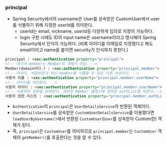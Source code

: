 ### principal
- Spring Security에서의 username은 User를 상속받은 CustomUser에서 user를 식별하기 위해 지정한 userId를 의미한다.
    - userId는 email, nickname, userId등 다양하게 임의로 지정이 가능하다.
    - login 구현 시에도 ID의 input name은 username이라고 명시해야 Spring Security에서 인식이 가능하다. (비록 아이디를 이메일로 지정했다고 해도 email이라고 name을 붙이면 security가 인식하지 못한다.)
```html
principal : <sec:authentication property="principal">
<!-- 여기서 member는 Member의 객체가 아님. -->
Member(domain이다.) : <sec:authentication property="principal.member"> 
<!-- 아이디, 비밀번호가 아닌 member를 식별할 수 있는 다른 속성이다. -->
사용자 이름 : <sec:authentication property="principal.member.userName">
<!-- 아이디를 의미한다. -->
사용자 아이디 : <sec:authentication property="principal.member.userName">
<!-- 사용자의 권한을 보여준다. 권한은 Member 클래스에 정의된 authList를 따른다.-->
사용자 권한 리스트 : <sec:authentication property="principal.member.authList">
```

- `Authentication`의 `principal`은 `UserDetailsService`의 반환된 객체이다.
- `UserDetailsService`를 상속받은 `CustomUserDetailsService`를 이용했다면 `loadUserByUsername()`에서 반환된 `CustomUser`(`User`를 상속받아 Custom한) 객체가 된다.
- 즉, `principal`은 `CustomUser`를 의미하므로 `principal.member`는 `CustomUser` 객체의 `getMember()`를 호출한다는 것을 알 수 있다.
